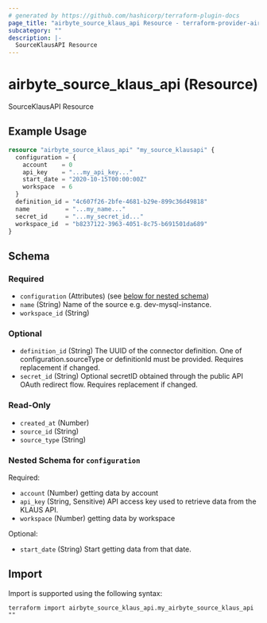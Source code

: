 ```yaml
---
# generated by https://github.com/hashicorp/terraform-plugin-docs
page_title: "airbyte_source_klaus_api Resource - terraform-provider-airbyte"
subcategory: ""
description: |-
  SourceKlausAPI Resource
---
```


# airbyte_source_klaus_api (Resource)

SourceKlausAPI Resource

## Example Usage

```terraform
resource "airbyte_source_klaus_api" "my_source_klausapi" {
  configuration = {
    account    = 0
    api_key    = "...my_api_key..."
    start_date = "2020-10-15T00:00:00Z"
    workspace  = 6
  }
  definition_id = "4c607f26-2bfe-4681-b29e-899c36d49818"
  name          = "...my_name..."
  secret_id     = "...my_secret_id..."
  workspace_id  = "b8237122-3963-4051-8c75-b691501da689"
}
```

<!-- schema generated by tfplugindocs -->
## Schema

### Required

- `configuration` (Attributes) (see [below for nested schema](#nestedatt--configuration))
- `name` (String) Name of the source e.g. dev-mysql-instance.
- `workspace_id` (String)

### Optional

- `definition_id` (String) The UUID of the connector definition. One of configuration.sourceType or definitionId must be provided. Requires replacement if changed.
- `secret_id` (String) Optional secretID obtained through the public API OAuth redirect flow. Requires replacement if changed.

### Read-Only

- `created_at` (Number)
- `source_id` (String)
- `source_type` (String)

<a id="nestedatt--configuration"></a>
### Nested Schema for `configuration`

Required:

- `account` (Number) getting data by account
- `api_key` (String, Sensitive) API access key used to retrieve data from the KLAUS API.
- `workspace` (Number) getting data by workspace

Optional:

- `start_date` (String) Start getting data from that date.

## Import

Import is supported using the following syntax:

```shell
terraform import airbyte_source_klaus_api.my_airbyte_source_klaus_api ""
```
